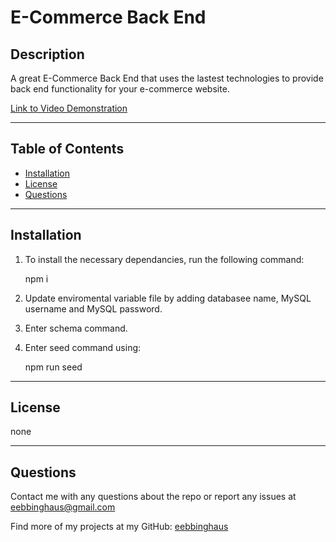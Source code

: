 # E-Commerce Back End

## Description

A great E-Commerce Back End that uses the lastest technologies to provide back end functionality for your e-commerce website.

[Link to Video Demonstration](https://drive.google.com/file/d/1acXqhpLFnqcGsnItjFbreP41z97Gb1Vw/view)

---

## Table of Contents

- [Installation](#installation)
- [License](#license)
- [Questions](#questions)

---

## Installation

1. To install the necessary dependancies, run the following command:

   npm i

2. Update enviromental variable file by adding databasee name, MySQL username and MySQL password.

3. Enter schema command.

4. Enter seed command using:

   npm run seed

---

## License

none

---

## Questions

Contact me with any questions about the repo or report any issues at eebbinghaus@gmail.com

Find more of my projects at my GitHub: [eebbinghaus](https://github.com/eebbinghaus)
